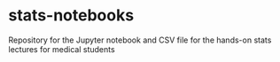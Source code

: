 # stats-notebooks
Repository for the Jupyter notebook and CSV file for the hands-on stats lectures for medical students
